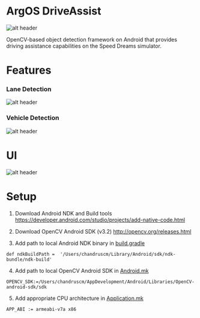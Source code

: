 # ArgOS DriveAssist

![alt header](https://github.com/argos-research/android-OpenCV/blob/master/screenshots/header.png)

OpenCV-based object detection framework on Android that provides driving assistance capabilities on the Speed Dreams simulator.


# Features

### Lane Detection

![alt header](https://github.com/argos-research/android-OpenCV/blob/master/screenshots/lane%231.png)

### Vehicle Detection

![alt header](https://github.com/argos-research/android-OpenCV/blob/master/screenshots/vehicle%231.png)

# UI

![alt header](https://github.com/argos-research/android-OpenCV/blob/master/screenshots/ui%231.png)


# Setup
1. Download Android NDK and Build tools https://developer.android.com/studio/projects/add-native-code.html

2. Download OpenCV Android SDK (v3.2) http://opencv.org/releases.html

3. Add path to local Android NDK binary in [build.gradle](https://github.com/argos-research/android-OpenCV/blob/master/app/build.gradle)
```
def ndkBuildPath =  '/Users/chandruscm/Library/Android/sdk/ndk-bundle/ndk-build'
```

4. Add path to local OpenCV Android SDK in [Android.mk](https://github.com/argos-research/android-OpenCV/blob/master/app/src/main/jni/Android.mk)
```
OPENCV_SDK:=/Users/chandruscm/AppDevelopment/Android/Libraries/OpenCV-android-sdk/sdk
```

5. Add appropriate CPU architecture in [Application.mk](https://github.com/argos-research/android-OpenCV/blob/master/app/src/main/jni/Application.mk)
```
APP_ABI := armeabi-v7a x86
```
